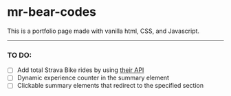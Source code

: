 # mr-bear-codes

This is a portfolio page made with vanilla html, CSS, and Javascript.

---

### TO DO:

- [ ] Add total Strava Bike rides by using [their API](https://developers.strava.com/docs/reference/#api-models-ActivityStats:~:text=for%20the%20athlete.-,ytd_ride_totals,-ActivityTotal)
- [ ] Dynamic experience counter in the summary element
- [ ] Clickable summary elements that redirect to the specified section
